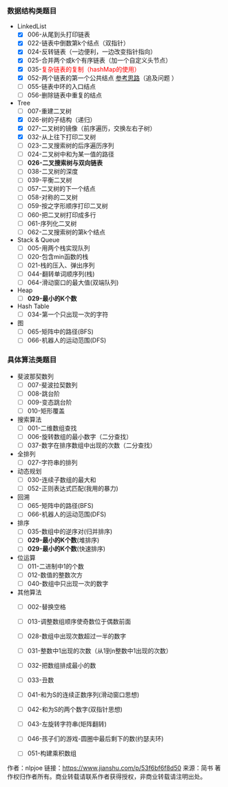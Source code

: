 ### 数据结构类题目

- LinkedList
  - [x] 006-从尾到头打印链表
  - [x] 022-链表中倒数第k个结点（双指针）
  - [x] 024-反转链表（一边便利，一边改变指针指向）
  - [x] 025-合并两个或k个有序链表（加一个自定义头节点）
  - [x] 035-<font color='red'>复杂链表的复制（hashMap的使用）</font>
  - [x] 052-两个链表的第一个公共结点 [参考思路](https://leetcode-cn.com/problems/liang-ge-lian-biao-de-di-yi-ge-gong-gong-jie-dian-lcof/solution/liang-ge-lian-biao-de-di-yi-ge-gong-gong-jie-di-30/)（追及问题 ）
  - [ ] 055-链表中环的入口结点
  - [ ] 056-删除链表中重复的结点
- Tree
  - [ ] 007-重建二叉树
  - [x] 026-树的子结构（递归）
  - [x] 027-二叉树的镜像（前序遍历，交换左右子树）
  - [x] 032-从上往下打印二叉树
  - [ ] 023-二叉搜索树的后序遍历序列
  - [ ] 024-二叉树中和为某一值的路径
  - [ ] **026-二叉搜索树与双向链表**
  - [ ] 038-二叉树的深度
  - [ ] 039-平衡二叉树
  - [ ] 057-二叉树的下一个结点
  - [ ] 058-对称的二叉树
  - [ ] 059-按之字形顺序打印二叉树
  - [ ] 060-把二叉树打印成多行
  - [ ] 061-序列化二叉树
  - [ ] 062-二叉搜索树的第k个结点
- Stack & Queue
  - [ ] 005-用两个栈实现队列
  - [ ] 020-包含min函数的栈
  - [ ] 021-栈的压入、弹出序列
  - [ ] 044-翻转单词顺序列(栈)
  - [ ] 064-滑动窗口的最大值(双端队列)
- Heap
  - [ ] **029-最小的K个数**
- Hash Table
  - [ ] 034-第一个只出现一次的字符
- 图
  - [ ] 065-矩阵中的路径(BFS)
  - [ ] 066-机器人的运动范围(DFS)

### 具体算法类题目

- 斐波那契数列
  - [ ] 007-斐波拉契数列
  - [ ] 008-跳台阶
  - [ ] 009-变态跳台阶
  - [ ] 010-矩形覆盖
- 搜索算法
  - [ ] 001-二维数组查找
  - [ ] 006-旋转数组的最小数字（二分查找）
  - [ ] 037-数字在排序数组中出现的次数（二分查找）
- 全排列
  - [ ] 027-字符串的排列
- 动态规划
  - [ ] 030-连续子数组的最大和
  - [ ] 052-正则表达式匹配(我用的暴力)
- 回溯
  - [ ] 065-矩阵中的路径(BFS)
  - [ ] 066-机器人的运动范围(DFS)
- 排序
  - [ ] 035-数组中的逆序对(归并排序)
  - [ ] **029-最小的K个数**(堆排序)
  - [ ] **029-最小的K个数**(快速排序)
- 位运算
  - [ ] 011-二进制中1的个数
  - [ ] 012-数值的整数次方
  - [ ] 040-数组中只出现一次的数字
- 其他算法
  - [ ] 002-替换空格
  - [ ] 013-调整数组顺序使奇数位于偶数前面
  - [ ] 028-数组中出现次数超过一半的数字
  - [ ] 031-整数中1出现的次数（从1到n整数中1出现的次数）
  - [ ] 032-把数组排成最小的数
  - [ ] 033-丑数
  - [ ] 041-和为S的连续正数序列(滑动窗口思想)
  - [ ] 042-和为S的两个数字(双指针思想)
  - [ ] 043-左旋转字符串(矩阵翻转)
  - [ ] 046-孩子们的游戏-圆圈中最后剩下的数(约瑟夫环)
  - [ ] 051-构建乘积数组



作者：nlpjoe
链接：https://www.jianshu.com/p/53f6bf6f8d50
来源：简书
著作权归作者所有。商业转载请联系作者获得授权，非商业转载请注明出处。